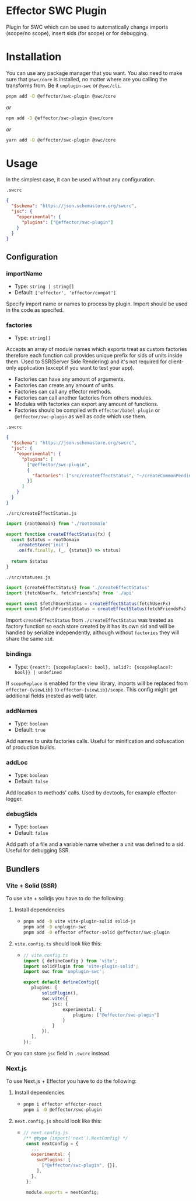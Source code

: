 # Effector SWC Plugin

Plugin for SWC which can be used to automatically change imports (scope/no scope), insert sids (for scope) or for debugging.

# Installation

You can use any package manager that you want.
You also need to make sure that `@swc/core` is installed, no matter where are you calling the transforms from. Be it `unplugin-swc` or `@swc/cli`.

```bash
pnpm add -D @effector/swc-plugin @swc/core
```

*or*

```bash
npm add -D @effector/swc-plugin @swc/core
```

*or*

```bash
yarn add -D @effector/swc-plugin @swc/core
```

# Usage
In the simplest case, it can be used without any configuration.

`.swcrc`
```json
{
  "$schema": "https://json.schemastore.org/swcrc",
  "jsc": {
    "experimental": {
      "plugins": ["@effector/swc-plugin"]
    }
  }
}
```

## Configuration

### importName
- Type: `string | string[]`
- Default: `['effector', 'effector/compat']`

Specify import name or names to process by plugin.
Import should be used in the code as specifed.

### factories
- Type: `string[]`

Accepts an array of module names which exports treat as custom factories therefore each function call provides unique prefix for sids of units inside them. Used to SSR(Server Side Rendering) and it's not required for client-only application (except if you want to test your app).

- Factories can have any amount of arguments.
- Factories can create any amount of units.
- Factories can call any effector methods.
- Factories can call another factories from others modules.
- Modules with factories can export any amount of functions.
- Factories should be compiled with `effector/babel-plugin` or `@effector/swc-plugin` as well as code which use them.

`.swcrc`
```json
{
  "$schema": "https://json.schemastore.org/swcrc",
  "jsc": {
    "experimental": {
      "plugins": [
        ["@effector/swc-plugin",
        {
          "factories": ["src/createEffectStatus", "~/createCommonPending"]
        }]
      ]
    }
  }
}
```

`./src/createEffectStatus.js`
```js
import {rootDomain} from './rootDomain'

export function createEffectStatus(fx) {
  const $status = rootDomain
    .createStore('init')
    .on(fx.finally, (_, {status}) => status)
    
  return $status
}
```

`./src/statuses.js`
```js
import {createEffectStatus} from './createEffectStatus'
import {fetchUserFx, fetchFriendsFx} from './api'

export const $fetchUserStatus = createEffectStatus(fetchUserFx)
export const $fetchFriendsStatus = createEffectStatus(fetchFriendsFx)
```

Import `createEffectStatus` from `./createEffectStatus` was treated as factory function so each store created by it has its own sid and will be handled by serialize independently, although without `factories` they will share the same `sid`.

### bindings
- Type: `{react?: {scopeReplace?: bool}, solid?: {scopeReplace?: bool}} | undefined`

If `scopeReplace` is enabled for the view library, imports will be replaced from `effector-{viewLib}` to `effector-{viewLib}/scope`.
This config might get additional fields (nested as well) later.

### addNames
- Type: `boolean`
- Default: `true`

Add names to units factories calls. Useful for minification and obfuscation of production builds.

### addLoc
- Type: `boolean`
- Default: `false`

Add location to methods' calls. Used by devtools, for example effector-logger.

### debugSids
- Type: `boolean`
- Default: `false`

Add path of a file and a variable name whether a unit was defined to a sid. Useful for debugging SSR.

## Bundlers
### Vite + Solid (SSR)

To use vite + solidjs you have to do the following:

1. Install dependencies
   - ```bash
     pnpm add -D vite vite-plugin-solid solid-js 
     pnpm add -D unplugin-swc 
     pnpm add -D effector effector-solid @effector/swc-plugin
     ```
2. `vite.config.ts` should look like this:
   - ```ts
     // vite.config.ts
     import { defineConfig } from 'vite';
     import solidPlugin from 'vite-plugin-solid';
     import swc from 'unplugin-swc';
     
     export default defineConfig({
        plugins: [
            solidPlugin(),
            swc.vite({
                jsc: {
                    experimental: {
                        plugins: ["@effector/swc-plugin"]
                    }
                }
            }),
        ],
     });
     ```
     
Or you can store `jsc` field in `.swcrc` instead.

### Next.js

To use Next.js + Effector you have to do the following:

1. Install dependencies
   - ```bash
     pnpm i effector effector-react
     pnpm i -D @effector/swc-plugin
     ```
2. `next.config.js` should look like this:
   - ```javascript
     // next.config.js
     /** @type {import('next').NextConfig} */
      const nextConfig = {
        ...
        experimental: {
          swcPlugins: [
            ["@effector/swc-plugin", {}],
          ],
        },
      };

      module.exports = nextConfig;
     ```
